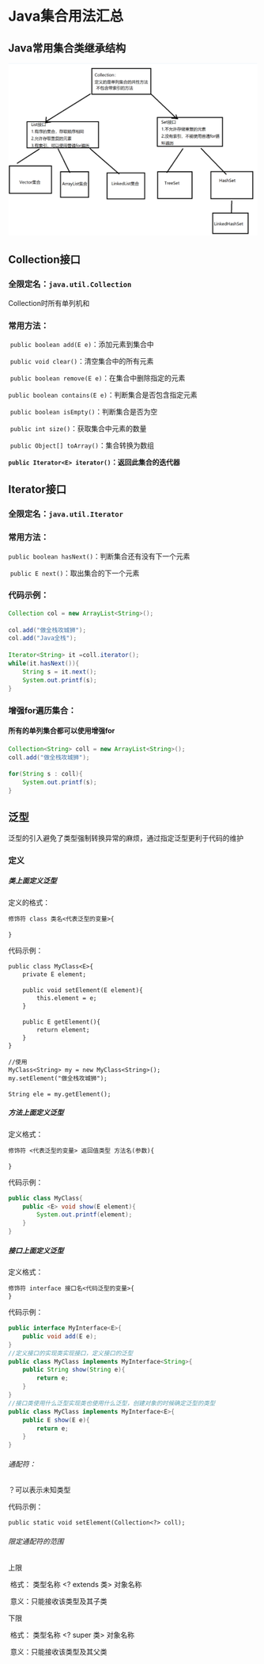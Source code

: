 # Java集合用法汇总

## Java常用集合类继承结构

![1563807314072](assets/1563807314072.png)

## Collection接口

### 全限定名：`java.util.Collection`

Collection时所有单列机和

### 常用方法：

​	`public boolean add(E e)`：添加元素到集合中

​	`public void clear()`：清空集合中的所有元素

​	`public boolean remove(E e)`：在集合中删除指定的元素

​	`public boolean contains(E e)`：判断集合是否包含指定元素

​	`public boolean isEmpty()`：判断集合是否为空

​	`public int size()`：获取集合中元素的数量

​	`public Object[] toArray()`：集合转换为数组

​	**`public Iterator<E> iterator()`：返回此集合的迭代器**



## Iterator接口

### 全限定名：`java.util.Iterator`

### 常用方法：

​	`public boolean hasNext()`：判断集合还有没有下一个元素

​	`public E next()`：取出集合的下一个元素

### 代码示例：

```Java
Collection col = new ArrayList<String>();

col.add("做全栈攻城狮");
col.add("Java全栈");

Iterator<String> it =coll.iterator();
while(it.hasNext()){
	String s = it.next();
	System.out.printf(s);
}

```

### 增强for遍历集合：

#### **所有的单列集合都可以使用增强for**

```java
Collection<String> coll = new ArrayList<String>();
coll.add("做全栈攻城狮");

for(String s : coll){
	System.out.printf(s);
}
```

## 泛型

泛型的引入避免了类型强制转换异常的麻烦，通过指定泛型更利于代码的维护

### 定义

##### 类上面定义泛型

定义的格式：

```
修饰符 class 类名<代表泛型的变量>{

}
```

代码示例：

```
public class MyClass<E>{
	private E element;
	
	public void setElement(E element){
		this.element = e;
	}
	
	public E getElement(){
		return element;
	}
}

//使用
MyClass<String> my = new MyClass<String>();
my.setElement("做全栈攻城狮");

String ele = my.getElement();

```

##### 方法上面定义泛型

定义格式：

```
修饰符 <代表泛型的变量> 返回值类型 方法名(参数){

}
```

代码示例：

```java
public class MyClass{
	public <E> void show(E element){
		System.out.printf(element);
	}
}
```

##### 接口上面定义泛型

定义格式：

```
修饰符 interface 接口名<代码泛型的变量>{
}
```

代码示例：

```java
public interface MyInterface<E>{
	public void add(E e);
}
//定义接口的实现类实现接口，定义接口的泛型
public class MyClass implements MyInterface<String>{
    public String show(String e){
        return e;
    }
}
//接口类使用什么泛型实现类也使用什么泛型，创建对象的时候确定泛型的类型
public class MyClass implements MyInterface<E>{
    public E show(E e){
        return e;
    }
}
```

###### 通配符：

？可以表示未知类型

代码示例：

```
public static void setElement(Collection<?> coll);

```

###### 限定通配符的范围

上限

​	格式： 类型名称 <? extends 类> 对象名称

​	意义：只能接收该类型及其子类

下限

​	格式： 类型名称 <? super 类> 对象名称

​	意义：只能接收该类型及其父类

